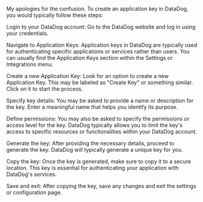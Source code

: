 My apologies for the confusion. To create an application key in DataDog, you would typically follow these steps:

Login to your DataDog account: Go to the DataDog website and log in using your credentials.

Navigate to Application Keys: Application keys in DataDog are typically used for authenticating specific applications or services rather than users. You can usually find the Application Keys section within the Settings or Integrations menu.

Create a new Application Key: Look for an option to create a new Application Key. This may be labeled as "Create Key" or something similar. Click on it to start the process.

Specify key details: You may be asked to provide a name or description for the key. Enter a meaningful name that helps you identify its purpose.

Define permissions: You may also be asked to specify the permissions or access level for the key. DataDog typically allows you to limit the key's access to specific resources or functionalities within your DataDog account.

Generate the key: After providing the necessary details, proceed to generate the key. DataDog will typically generate a unique key for you.

Copy the key: Once the key is generated, make sure to copy it to a secure location. This key is essential for authenticating your application with DataDog's services.

Save and exit: After copying the key, save any changes and exit the settings or configuration page.
